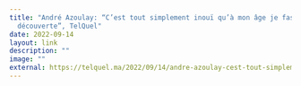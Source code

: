 ```yaml
---
title: "André Azoulay: “C’est tout simplement inouï qu’à mon âge je fasse cette
  découverte”, TelQuel"
date: 2022-09-14
layout: link
description: ""
image: ""
external: https://telquel.ma/2022/09/14/andre-azoulay-cest-tout-simplement-inoui-qua-mon-age-je-fasse-cette-decouverte_1784142
---
```

